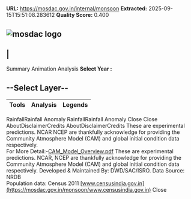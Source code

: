 # 

**URL:** https://mosdac.gov.in/internal/monsoon
**Extracted:** 2025-09-15T15:51:08.283612
**Quality Score:** 0.400

![mosdac logo](https://mosdac.gov.in/monsoon/assets/img/transparent_mosdac_rapid.png)  
---  
|   
---  
Summary  Animation  Analysis  **Select Year :**   

--Select Layer--  
---  
Tools | Analysis | Legends  
---|---|---  
RainfallRainfall Anomaly RainfallRainfall Anomaly Close
Close
AboutDisclaimerCredits AboutDisclaimerCredits
These are experimental predictions. NCAR NCEP are thankfully acknowledge for providing the Community Atmosphere Model (CAM) and global initial condition data respectively.   
For More Detail:-[CAM_Model_Overview.pdf](https://mosdac.gov.in/monsoon/assets/documents/CAM_Model_Overview.pdf)
These are experimental predictions. NCAR, NCEP are thankfully acknowledge for providing the Community Atmosphere Model (CAM) and global initial condition data respectively. Developed & Maintained By: DWD/SAC/ISRO.
Data Source: NRDB   
Population data: Census 2011 [www.censusindia.gov.in](https://mosdac.gov.in/monsoon/www.censusindia.gov.in)
Close
[](https://mosdac.gov.in/monsoon/)
